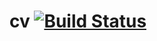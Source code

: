 # cv [![Build Status](https://travis-ci.org/mamilla11/cv.svg?branch=master)](https://travis-ci.org/mamilla11/cv)
